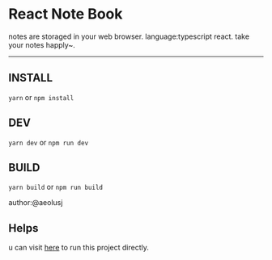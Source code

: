 # React Note Book

notes are storaged in your web browser.
language:typescript react.
take your notes happly~.

---

## INSTALL

`yarn` or `npm install`

## DEV

`yarn dev` or `npm run dev`

## BUILD

`yarn build` or `npm run build`

author:@aeolusj

## Helps

u can visit [here](https://github1s.com/AeolusZane/note-book) to run this project directly.
